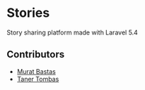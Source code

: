 # Stories

Story sharing platform made with Laravel 5.4

## Contributors

- [Murat Bastas](https://github.com/muratbsts)
- [Taner Tombas](https://github.com/tanertombas)
